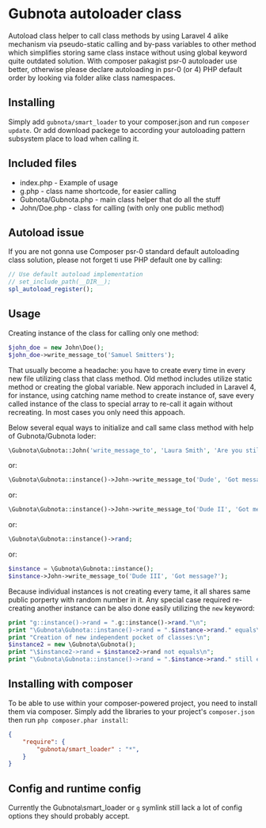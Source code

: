 # Gubnota autoloader class

Autoload class helper to call class methods by 
using Laravel 4 alike mechanism via pseudo-static 
calling and by-pass variables to other method 
which simplifies storing same class instace 
without using global keyword quite outdated 
solution. With composer pakagist psr-0 autoloader 
use better, otherwise please declare autoloading 
in psr-0 (or 4) PHP default order by looking via 
folder alike class namespaces.

## Installing

Simply add `gubnota/smart_loader` to your composer.json and run `composer update`. Or add download packege to according your autoloading pattern subsystem place to load when calling it.

## Included files

* index.php - Example of usage
* g.php - class name shortcode, for easier calling
* Gubnota/Gubnota.php - main class helper that do all the stuff
* John/Doe.php - class for calling (with only one public method)

## Autoload issue
If you are not gonna use Composer psr-0 standard default autoloading class solution, please 
not forget ti use PHP default one by calling:

```php
// Use default autoload implementation
// set_include_path(__DIR__);
spl_autoload_register();
```
## Usage
Creating instance of the class for calling only one method: 
```php
$john_doe = new John\Doe(); 
$john_doe->write_message_to('Samuel Smitters');
```

That usually become a headache: you have to create every 
time in every new file utilizing class that class method. 
Old method includes utilize static method or creating the global variable.
New apporach included in Laravel 4, for instance, using catching name method 
to create instance of, save every called instance of the class to 
special array to re-call it again without recreating. In most cases 
you only need this appoach.

Below several equal ways to initialize and call same class method with help of Gubnota/Gubnota loder:

```php
\Gubnota\Gubnota::John('write_message_to', 'Laura Smith', 'Are you still there?');
```
or:

```php
\Gubnota\Gubnota::instance()->John->write_message_to('Dude', 'Got message?');
```
or:

```php
\Gubnota\Gubnota::instance()->John->write_message_to('Dude II', 'Got message?');
```
or:

```php
\Gubnota\Gubnota::instance()->rand;
```
or:

```php
$instance = \Gubnota\Gubnota::instance();
$instance->John->write_message_to('Dude III', 'Got message?');
```

Because individual instances is not creating every tame, it all shares 
same public porperty with random number in it. Any special case required re-creating 
another instance can be also done easily utilizing the `new` keyword:

```php
print "g::instance()->rand = ".g::instance()->rand."\n";
print "\Gubnota\Gubnota::instance()->rand = ".$instance->rand." equals\n";
print "Creation of new independent pocket of classes:\n";
$instance2 = new \Gubnota\Gubnota();
print "\$instance2->rand = $instance2->rand not equals\n";
print "\Gubnota\Gubnota::instance()->rand = ".$instance->rand." still equals\n";
```

## Installing with composer

To be able to use within your composer-powered project, you need to install them via composer.
Simply add the libraries to your project's `composer.json` then run `php composer.phar install`:

```json
{
    "require": {
        "gubnota/smart_loader" : "*",
    }
}
```

## Config and runtime config

Currently the Gubnota\smart_loader or `g` symlink still lack a lot of config options they should probably accept.